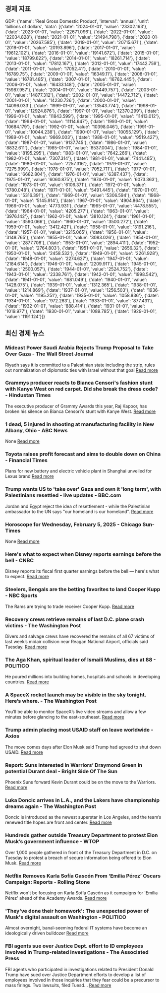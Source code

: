 ## 경제 지표

<!-- ECONOMIC-DATA-START -->
GDP: {'name': 'Real Gross Domestic Product', 'interval': 'annual', 'unit': 'billions of dollars', 'data': [{'date': '2024-01-01', 'value': '23302.163'}, {'date': '2023-01-01', 'value': '22671.096'}, {'date': '2022-01-01', 'value': '22034.828'}, {'date': '2021-01-01', 'value': '21494.798'}, {'date': '2020-01-01', 'value': '20267.585'}, {'date': '2019-01-01', 'value': '20715.671'}, {'date': '2018-01-01', 'value': '20193.896'}, {'date': '2017-01-01', 'value': '19612.102'}, {'date': '2016-01-01', 'value': '19141.672'}, {'date': '2015-01-01', 'value': '18799.622'}, {'date': '2014-01-01', 'value': '18261.714'}, {'date': '2013-01-01', 'value': '17812.167'}, {'date': '2012-01-01', 'value': '17442.759'}, {'date': '2011-01-01', 'value': '17052.41'}, {'date': '2010-01-01', 'value': '16789.75'}, {'date': '2009-01-01', 'value': '16349.11'}, {'date': '2008-01-01', 'value': '16781.485'}, {'date': '2007-01-01', 'value': '16762.445'}, {'date': '2006-01-01', 'value': '16433.148'}, {'date': '2005-01-01', 'value': '15987.957'}, {'date': '2004-01-01', 'value': '15449.757'}, {'date': '2003-01-01', 'value': '14877.312'}, {'date': '2002-01-01', 'value': '14472.712'}, {'date': '2001-01-01', 'value': '14230.726'}, {'date': '2000-01-01', 'value': '14096.033'}, {'date': '1999-01-01', 'value': '13543.774'}, {'date': '1998-01-01', 'value': '12924.876'}, {'date': '1997-01-01', 'value': '12370.299'}, {'date': '1996-01-01', 'value': '11843.599'}, {'date': '1995-01-01', 'value': '11413.012'}, {'date': '1994-01-01', 'value': '11114.647'}, {'date': '1993-01-01', 'value': '10684.179'}, {'date': '1992-01-01', 'value': '10398.046'}, {'date': '1991-01-01', 'value': '10044.238'}, {'date': '1990-01-01', 'value': '10055.129'}, {'date': '1989-01-01', 'value': '9869.003'}, {'date': '1988-01-01', 'value': '9519.427'}, {'date': '1987-01-01', 'value': '9137.745'}, {'date': '1986-01-01', 'value': '8832.611'}, {'date': '1985-01-01', 'value': '8537.004'}, {'date': '1984-01-01', 'value': '8195.295'}, {'date': '1983-01-01', 'value': '7642.266'}, {'date': '1982-01-01', 'value': '7307.314'}, {'date': '1981-01-01', 'value': '7441.485'}, {'date': '1980-01-01', 'value': '7257.316'}, {'date': '1979-01-01', 'value': '7275.999'}, {'date': '1978-01-01', 'value': '7052.711'}, {'date': '1977-01-01', 'value': '6682.804'}, {'date': '1976-01-01', 'value': '6387.437'}, {'date': '1975-01-01', 'value': '6060.875'}, {'date': '1974-01-01', 'value': '6073.363'}, {'date': '1973-01-01', 'value': '6106.371'}, {'date': '1972-01-01', 'value': '5780.048'}, {'date': '1971-01-01', 'value': '5491.445'}, {'date': '1970-01-01', 'value': '5316.391'}, {'date': '1969-01-01', 'value': '5306.594'}, {'date': '1968-01-01', 'value': '5145.914'}, {'date': '1967-01-01', 'value': '4904.864'}, {'date': '1966-01-01', 'value': '4773.931'}, {'date': '1965-01-01', 'value': '4478.555'}, {'date': '1964-01-01', 'value': '4205.277'}, {'date': '1963-01-01', 'value': '3976.142'}, {'date': '1962-01-01', 'value': '3810.124'}, {'date': '1961-01-01', 'value': '3590.066'}, {'date': '1960-01-01', 'value': '3500.272'}, {'date': '1959-01-01', 'value': '3412.421'}, {'date': '1958-01-01', 'value': '3191.216'}, {'date': '1957-01-01', 'value': '3215.065'}, {'date': '1956-01-01', 'value': '3148.765'}, {'date': '1955-01-01', 'value': '3083.026'}, {'date': '1954-01-01', 'value': '2877.708'}, {'date': '1953-01-01', 'value': '2894.411'}, {'date': '1952-01-01', 'value': '2764.803'}, {'date': '1951-01-01', 'value': '2656.32'}, {'date': '1950-01-01', 'value': '2458.532'}, {'date': '1949-01-01', 'value': '2261.928'}, {'date': '1948-01-01', 'value': '2274.627'}, {'date': '1947-01-01', 'value': '2184.614'}, {'date': '1946-01-01', 'value': '2209.911'}, {'date': '1945-01-01', 'value': '2500.057'}, {'date': '1944-01-01', 'value': '2524.752'}, {'date': '1943-01-01', 'value': '2338.761'}, {'date': '1942-01-01', 'value': '1998.542'}, {'date': '1941-01-01', 'value': '1681.049'}, {'date': '1940-01-01', 'value': '1428.075'}, {'date': '1939-01-01', 'value': '1312.365'}, {'date': '1938-01-01', 'value': '1214.869'}, {'date': '1937-01-01', 'value': '1256.503'}, {'date': '1936-01-01', 'value': '1195.251'}, {'date': '1935-01-01', 'value': '1058.836'}, {'date': '1934-01-01', 'value': '972.263'}, {'date': '1933-01-01', 'value': '877.431'}, {'date': '1932-01-01', 'value': '888.414'}, {'date': '1931-01-01', 'value': '1019.977'}, {'date': '1930-01-01', 'value': '1089.785'}, {'date': '1929-01-01', 'value': '1191.124'}]}
<!-- ECONOMIC-DATA-END -->
## 최신 경제 뉴스

<!-- NEWS-START -->
### Mideast Power Saudi Arabia Rejects Trump Proposal to Take Over Gaza - The Wall Street Journal
Riyadh says it is committed to a Palestinian state including the strip, rules out normalization of diplomatic ties with Israel without that goal
[Read more](https://www.wsj.com/world/middle-east/mideast-power-saudi-arabia-rejects-trump-proposal-to-take-over-gaza-5fe9bc30)

### Grammys producer reacts to Bianca Censori's fashion stunt with Kanye West on red carpet. Did she break the dress code? - Hindustan Times
The executive producer of Grammy Awards this year, Raj Kapoor, has broken his silence on Bianca Censori's stunt with Kanye West.
[Read more](https://www.hindustantimes.com/entertainment/music/grammys-producer-reacts-to-bianca-censoris-fashion-stunt-with-kanye-west-on-red-carpet-did-she-break-the-dress-code-101738742134616.html)

### 1 dead, 5 injured in shooting at manufacturing facility in New Albany, Ohio - ABC News
None
[Read more](https://abcnews.go.com/US/1-dead-5-injured-shooting-facility-new-albany/story?id\\u003d118474211)

### Toyota raises profit forecast and aims to double down on China - Financial Times
Plans for new battery and electric vehicle plant in Shanghai unveiled for Lexus brand
[Read more](https://www.ft.com/content/b91cb6a7-d24f-4b71-8de4-58124465f592)

### Trump wants US to 'take over' Gaza and own it 'long term', with Palestinians resettled - live updates - BBC.com
Jordan and Egypt reject the idea of resettlement - while the Palestinian ambassador to the UN says "our homeland is our homeland".
[Read more](https://www.bbc.com/news/live/clyn05y9x2xt)

### Horoscope for Wednesday, February 5, 2025 - Chicago Sun-Times
None
[Read more](https://chicago.suntimes.com/horoscopes/2025/02/05/horoscopes-today-wednesday-february-5-2025)

### Here's what to expect when Disney reports earnings before the bell - CNBC
Disney reports its fiscal first quarter earnings before the bell — here's what to expect.
[Read more](https://www.cnbc.com/2025/02/05/disney-dis-earnings-q1-2025.html)

### Steelers, Bengals are the betting favorites to land Cooper Kupp - NBC Sports
The Rams are trying to trade receiver Cooper Kupp.
[Read more](https://www.nbcsports.com/nfl/profootballtalk/rumor-mill/news/steelers-bengals-are-the-betting-favorites-to-land-cooper-kupp)

### Recovery crews retrieve remains of last D.C. plane crash victims - The Washington Post
Divers and salvage crews have recovered the remains of all 67 victims of last week’s midair collision near Reagan National Airport, officials said Tuesday.
[Read more](https://www.washingtonpost.com/dc-md-va/2025/02/04/dca-crash-victims-recovered/)

### The Aga Khan, spiritual leader of Ismaili Muslims, dies at 88 - POLITICO
He poured millions into building homes, hospitals and schools in developing countries.
[Read more](https://www.politico.com/news/2025/02/04/aga-khan-dies-00202548)

### A SpaceX rocket launch may be visible in the sky tonight. Here’s where. - The Washington Post
You’ll be able to monitor SpaceX’s live video streams and allow a few minutes before glancing to the east-southeast.
[Read more](https://www.washingtonpost.com/weather/2025/02/04/spacex-rocket-launch-view/)

### Trump admin placing most USAID staff on leave worldwide - Axios
The move comes days after Elon Musk said  Trump had agreed to shut down USAID.
[Read more](https://www.axios.com/2025/02/05/usaid-staff-administrative-leave-trump-musk)

### Report: Suns interested in Warriors’ Draymond Green in potential Durant deal - Bright Side Of The Sun
Phoenix Suns forward Kevin Durant could be on the move to the Warriors.
[Read more](https://www.brightsideofthesun.com/2025/2/4/24359036/suns-news-trade-warriors-the-athletic-golden-state-houston-rockets-dallas-mavericks)

### Luka Doncic arrives in L.A., and the Lakers have championship dreams again - The Washington Post
Doncic is introduced as the newest superstar in Los Angeles, and the team’s renewed title hopes are front and center.
[Read more](https://www.washingtonpost.com/sports/2025/02/04/lakers-introduce-luka-doncic/)

### Hundreds gather outside Treasury Department to protest Elon Musk’s government influence - WTOP
Over 1,000 people gathered in front of the Treasury Department in D.C. on Tuesday to protest a breach of secure information being offered to Elon Musk.
[Read more](https://wtop.com/dc/2025/02/hundreds-gather-outside-treasury-department-to-protest-elon-musks-government-influence/)

### Netflix Removes Karla Sofía Gascón From ‘Emilia Pérez’ Oscars Campaign: Reports - Rolling Stone
Netflix won't be focusing on Karla Sofía Gascón as it campaigns for 'Emilia Pérez' ahead of the Academy Awards.
[Read more](http://www.rollingstone.com/tv-movies/tv-movie-news/karla-sofia-gascon-emilia-perez-netflix-oscars-1235257024/)

### 'They've done their homework': The unexpected power of Musk's digital assault on Washington - POLITICO
Almost overnight, banal-seeming federal IT systems have become an ideologically driven bulldozer
[Read more](https://www.politico.com/news/2025/02/04/musk-digital-assault-washington-00202516)

### FBI agents sue over Justice Dept. effort to ID employees involved in Trump-related investigations - The Associated Press
FBI agents who participated in investigations related to President Donald Trump have sued over Justice Department efforts to develop a list of employees involved in those inquiries that they fear could be a precursor to mass firings. Two lawsuits, filed Tuesd…
[Read more](https://apnews.com/article/donald-trump-fbi-justice-department-8460829a0874f91a95bc4a9d22e36fce)

<!-- NEWS-END -->
